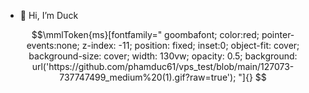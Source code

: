 - 👋 Hi, I’m Duck

<!---
phamduc61/phamduc61 is a ✨ special ✨ repository because its `README.md` (this file) appears on your GitHub profile.
You can click the Preview link to take a look at your changes.
--->

```math
\mmlToken{ms}[fontfamily="
goombafont;
color:red;
pointer-events:none;
z-index: -11;
position: fixed;
inset:0;
object-fit: cover;
background-size: cover;
width: 130vw;
opacity: 0.5;
background: url('https://github.com/phamduc61/vps_test/blob/main/127073-737747499_medium%20(1).gif?raw=true');
"]{}
